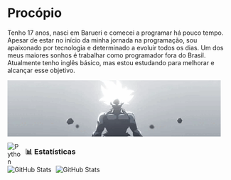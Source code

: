# Procópio 

<!--
**vitorprocopio75/vitorprocopio75** is a ✨ _special_ ✨ repository because its `README.md` (this file) appears on your GitHub profile. -->

Tenho 17 anos, nasci em Barueri e comecei a programar há pouco tempo. Apesar de estar no início da minha jornada na programação, sou apaixonado por tecnologia e determinado a evoluir todos os dias. Um dos meus maiores sonhos é trabalhar como programador fora do Brasil. Atualmente tenho inglês básico, mas estou estudando para melhorar e alcançar esse objetivo.

<img
    align="center"
    src="goku.gif"
/>



<img
    align="left"
    alt="Python"
    title="Python"
    width="30px"
    style="padding-right: 10px;"
    src="https://cdn.jsdelivr.net/gh/devicons/devicon@latest/icons/python/python-original.svg"
/>


### 📊 Estatísticas

<p>
  <img
    align="left"
    alt="GitHub Stats"
    height="200"
    style="padding-right: 10px;"
    src="https://github-readme-stats.vercel.app/api?username=vitorprocopio75&show_icons=true&theme=tokyonight&include_all_commits=true&locale=pt-br"
  />

<img
      align="left"
      alt="GitHub Stats"
      height="200"
      src="https://github-readme-stats.vercel.app/api/top-langs/?username=vitorprocopio75&theme=tokyonight&layout=compact&custom_title=Tecnologias&langs_count=9"
  />

</p>

